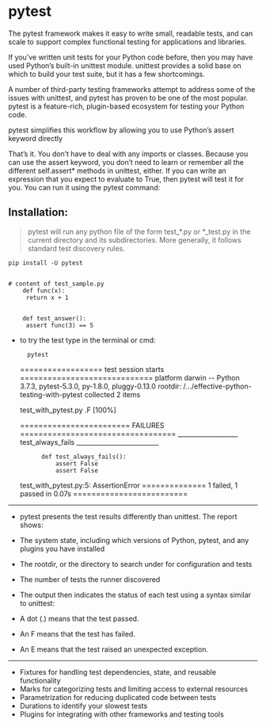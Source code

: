 # pytest
The pytest framework makes it easy to write small, readable tests, and can scale to support complex functional testing for applications and libraries.

If you’ve written unit tests for your Python code before, then you may have used Python’s built-in unittest module. unittest provides a solid base on which to build your test suite, but it has a few shortcomings.

A number of third-party testing frameworks attempt to address some of the issues with unittest, and pytest has proven to be one of the most popular. pytest is a feature-rich, plugin-based ecosystem for testing your Python code.

pytest simplifies this workflow by allowing you to use Python’s assert keyword directly

That’s it. You don’t have to deal with any imports or classes. Because you can use the assert keyword, you don’t need to learn or remember all the different self.assert* methods in unittest, either. If you can write an expression that you expect to evaluate to True, then pytest will test it for you. You can run it using the pytest command:

## Installation:
> pytest will run any python file  of the form test_*.py or *_test.py in the current directory and its subdirectories. More generally, it follows standard test discovery rules.

    pip install -U pytest


    # content of test_sample.py
        def func(x):
         return x + 1


        def test_answer():
         assert func(3) == 5

- to try the test type in the terminal or cmd:
    
        pytest


    ================== test session starts =============================
    platform darwin -- Python 3.7.3, pytest-5.3.0, py-1.8.0, pluggy-0.13.0
    rootdir: /.../effective-python-testing-with-pytest
    collected 2 items

    test_with_pytest.py .F                                          [100%]

    ======================== FAILURES ==================================
    ___________________ test_always_fails __________________________

            def test_always_fails():
                assert False
                assert False

    test_with_pytest.py:5: AssertionError
    ============== 1 failed, 1 passed in 0.07s =========================

---
- pytest presents the test results differently than unittest. The report shows:

- The system state, including which versions of Python, pytest, and any plugins you have installed
- The rootdir, or the directory to search under for configuration and tests
- The number of tests the runner discovered
- The output then indicates the status of each test using a syntax similar to unittest:

- A dot (.) means that the test passed.
- An F means that the test has failed.
- An E means that the test raised an unexpected exception.
---

* Fixtures for handling test dependencies, state, and reusable functionality
* Marks for categorizing tests and limiting access to external resources
* Parametrization for reducing duplicated code between tests
* Durations to identify your slowest tests
* Plugins for integrating with other frameworks and testing tools


